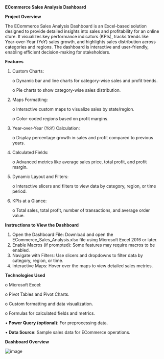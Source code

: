 **ECommerce Sales Analysis Dashboard**

**Project Overview**

The ECommerce Sales Analysis Dashboard is an Excel-based solution designed to provide detailed insights into sales and profitability for an online store. It visualizes key performance indicators (KPIs), tracks trends like Year-over-Year (YoY) sales growth, and highlights sales distribution across categories and regions. The dashboard is interactive and user-friendly, enabling efficient decision-making for stakeholders.

**Features**

1.	Custom Charts:
   
    o	Dynamic bar and line charts for category-wise sales and profit trends.

    o	Pie charts to show category-wise sales distribution.

3.	Maps Formatting:
   
    o	Interactive custom maps to visualize sales by state/region.

    o	Color-coded regions based on profit margins.

4.	Year-over-Year (YoY) Calculation:
   
    o	Display percentage growth in sales and profit compared to previous years.

6.	Calculated Fields:
   
    o	Advanced metrics like average sales price, total profit, and profit margin.

8.	Dynamic Layout and Filters:
   
    o	Interactive slicers and filters to view data by category, region, or time period.

10.	KPIs at a Glance:
    
    o	Total sales, total profit, number of transactions, and average order value.

**Instructions to View the Dashboard**

1.	Open the Dashboard File: Download and open the ECommerce_Sales_Analysis.xlsx file using Microsoft Excel 2016 or later.
2.	Enable Macros (if prompted): Some features may require macros to be enabled.
3.	Navigate with Filters: Use slicers and dropdowns to filter data by category, region, or time.
4.	Interactive Maps: Hover over the maps to view detailed sales metrics.
   
**Technologies Used**

o	Microsoft Excel:

o	Pivot Tables and Pivot Charts.

o	Custom formatting and data visualization.

o	Formulas for calculated fields and metrics.

•	**Power Query (optional)**: For preprocessing data.

•	**Data Source**: Sample sales data for ECommerce operations.

**Dashboard Overview**

![image](https://github.com/user-attachments/assets/6ea754f6-5e7d-4c4a-bc0e-e2c86fbbb4c4)


